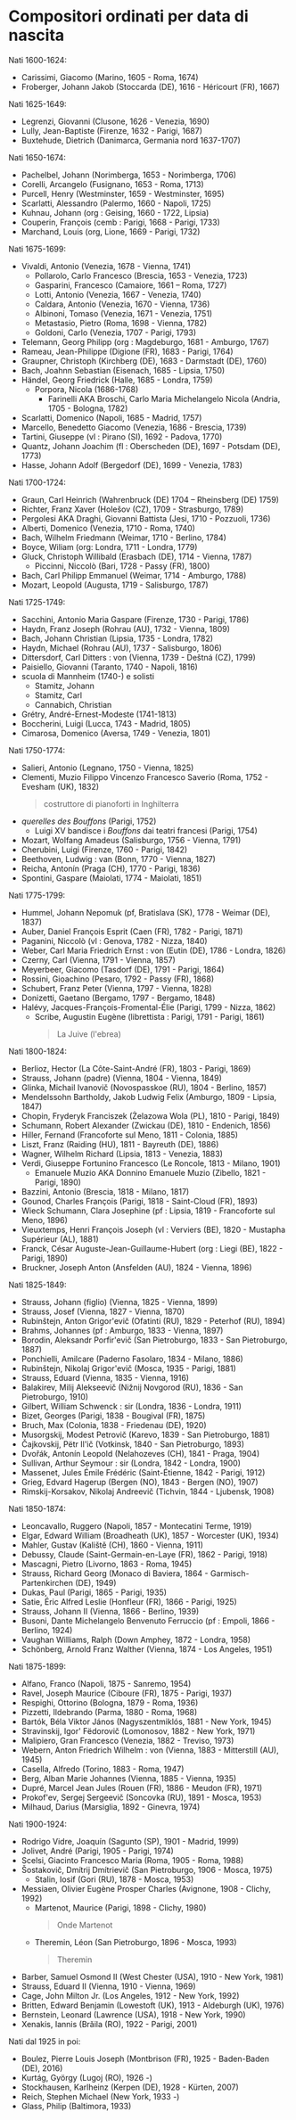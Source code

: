 # Compositori ordinati per data di nascita

Nati 1600-1624:
- Carissimi, Giacomo (Marino, 1605 - Roma, 1674)
- Froberger, Johann Jakob (Stoccarda (DE), 1616 - Héricourt (FR), 1667)

Nati 1625-1649:
- Legrenzi, Giovanni (Clusone, 1626 - Venezia, 1690)
- Lully, Jean-Baptiste (Firenze, 1632 - Parigi, 1687)
- Buxtehude, Dietrich (Danimarca, Germania nord 1637-1707)

Nati 1650-1674:
- Pachelbel, Johann (Norimberga, 1653 - Norimberga, 1706)
- Corelli, Arcangelo (Fusignano, 1653 - Roma, 1713)
- Purcell, Henry (Westminster, 1659 - Westminster, 1695)
- Scarlatti, Alessandro (Palermo, 1660 - Napoli, 1725)
- Kuhnau, Johann (org : Geising, 1660 - 1722, Lipsia)
- Couperin, François (cemb : Parigi, 1668 - Parigi, 1733)
- Marchand, Louis (org, Lione, 1669 - Parigi, 1732)

Nati 1675-1699:
- Vivaldi, Antonio (Venezia, 1678 - Vienna, 1741)
    + Pollarolo, Carlo Francesco (Brescia, 1653 - Venezia, 1723)
    + Gasparini, Francesco (Camaiore, 1661 – Roma, 1727)
    + Lotti, Antonio (Venezia, 1667 - Venezia, 1740)
    + Caldara, Antonio (Venezia, 1670 - Vienna, 1736)
    + Albinoni, Tomaso (Venezia, 1671 - Venezia, 1751)
    + Metastasio, Pietro (Roma, 1698 - Vienna, 1782)
    + Goldoni, Carlo (Venezia, 1707 - Parigi, 1793)
- Telemann, Georg Philipp (org : Magdeburgo, 1681 - Amburgo, 1767)
- Rameau, Jean-Philippe (Digione (FR), 1683 - Parigi, 1764)
- Graupner, Christoph (Kirchberg (DE), 1683 - Darmstadt (DE), 1760)
- Bach, Joahnn Sebastian (Eisenach, 1685 - Lipsia, 1750)
- Händel, Georg Friedrick (Halle, 1685 - Londra, 1759)
    + Porpora, Nicola (1686-1768)
        * Farinelli AKA Broschi, Carlo Maria Michelangelo Nicola (Andria, 1705 - Bologna, 1782)
- Scarlatti, Domenico (Napoli, 1685 - Madrid, 1757)
- Marcello, Benedetto Giacomo (Venezia, 1686 - Brescia, 1739)
- Tartini, Giuseppe (vl : Pirano (SI), 1692 - Padova, 1770)
- Quantz, Johann Joachim (fl : Oberscheden (DE), 1697 - Potsdam (DE), 1773)
- Hasse, Johann Adolf (Bergedorf (DE), 1699 - Venezia, 1783)

Nati 1700-1724:
- Graun, Carl Heinrich (Wahrenbruck (DE) 1704 – Rheinsberg (DE) 1759)
- Richter, Franz Xaver (Holešov (CZ), 1709 - Strasburgo, 1789)
- Pergolesi AKA Draghi, Giovanni Battista (Jesi, 1710 - Pozzuoli, 1736)
- Alberti, Domenico (Venezia, 1710 - Roma, 1740)
- Bach, Wilhelm Friedmann (Weimar, 1710 - Berlino, 1784)
- Boyce, Wiliam (org: Londra, 1711 - Londra, 1779)
- Gluck, Christoph Willibald (Erasbach (DE), 1714 - Vienna, 1787)
    + Piccinni, Niccolò (Bari, 1728 - Passy (FR), 1800)
- Bach, Carl Philipp Emmanuel (Weimar, 1714 - Amburgo, 1788)
- Mozart, Leopold (Augusta, 1719 - Salisburgo, 1787)

Nati 1725-1749:
- Sacchini, Antonio Maria Gaspare (Firenze, 1730 - Parigi, 1786)
- Haydn, Franz Joseph (Rohrau (AU), 1732 - Vienna, 1809)
- Bach, Johann Christian (Lipsia, 1735 - Londra, 1782)
- Haydn, Michael (Rohrau (AU), 1737 - Salisburgo, 1806)
- Dittersdorf, Carl Ditters : von (Vienna, 1739 - Deštná (CZ), 1799)
- Paisiello, Giovanni (Taranto, 1740 - Napoli, 1816)
- scuola di Mannheim (1740-) e solisti
    + Stamitz, Johann
    + Stamitz, Carl
    + Cannabich, Christian
- Grétry, André-Ernest-Modeste (1741-1813)
- Boccherini, Luigi (Lucca, 1743 - Madrid, 1805)
- Cimarosa, Domenico (Aversa, 1749 - Venezia, 1801)

Nati 1750-1774:
- Salieri, Antonio (Legnano, 1750 - Vienna, 1825)
- Clementi, Muzio Filippo Vincenzo Francesco Saverio (Roma, 1752 - Evesham (UK), 1832)
    > costruttore di pianoforti in Inghilterra
- _querelles des Bouffons_ (Parigi, 1752)
    * Luigi XV bandisce i _Bouffons_ dai teatri francesi (Parigi, 1754)
- Mozart, Wolfang Amadeus (Salisburgo, 1756 - Vienna, 1791)
- Cherubini, Luigi (Firenze, 1760 - Parigi, 1842)
- Beethoven, Ludwig : van (Bonn, 1770 - Vienna, 1827)
- Reicha, Antonín (Praga (CH), 1770 - Parigi, 1836)
- Spontini, Gaspare (Maiolati, 1774 - Maiolati, 1851)

Nati 1775-1799:
- Hummel, Johann Nepomuk (pf, Bratislava (SK), 1778 - Weimar (DE), 1837)
- Auber, Daniel François Esprit (Caen (FR), 1782 - Parigi, 1871)
- Paganini, Niccolò (vl : Genova, 1782 - Nizza, 1840)
- Weber, Carl Maria Friedrich Ernst : von (Eutin (DE), 1786 - Londra, 1826)
- Czerny, Carl (Vienna, 1791 - Vienna, 1857)
- Meyerbeer, Giacomo (Tasdorf (DE), 1791 - Parigi, 1864)
- Rossini, Gioachino (Pesaro, 1792 - Passy (FR), 1868)
- Schubert, Franz Peter (Vienna, 1797 - Vienna, 1828)
- Donizetti, Gaetano (Bergamo, 1797 - Bergamo, 1848)
- Halévy, Jacques-François-Fromental-Élie (Parigi, 1799 - Nizza, 1862)
    + Scribe, Augustin Eugène (librettista : Parigi, 1791 - Parigi, 1861)
        > La Juive (l'ebrea)

Nati 1800-1824:
- Berlioz, Hector (La Côte-Saint-André (FR), 1803 - Parigi, 1869)
- Strauss, Johann (padre) (Vienna, 1804 - Vienna, 1849)
- Glinka, Michail Ivanovič (Novospasskoe (RU), 1804 - Berlino, 1857)
- Mendelssohn Bartholdy, Jakob Ludwig Felix (Amburgo, 1809 - Lipsia, 1847)
- Chopin, Fryderyk Franciszek (Żelazowa Wola (PL), 1810 - Parigi, 1849)
- Schumann, Robert Alexander (Zwickau (DE), 1810 - Endenich, 1856)
- Hiller, Fernand (Francoforte sul Meno, 1811 - Colonia, 1885)
- Liszt, Franz (Raiding (HU), 1811 - Bayreuth (DE), 1886)
- Wagner, Wilhelm Richard (Lipsia, 1813 - Venezia, 1883)
- Verdi, Giuseppe Fortunino Francesco (Le Roncole, 1813 - Milano, 1901)
    + Emanuele Muzio AKA Donnino Emanuele Muzio (Zibello, 1821 - Parigi, 1890)
- Bazzini, Antonio (Brescia, 1818 - Milano, 1817)
- Gounod, Charles François (Parigi, 1818 - Saint-Cloud (FR), 1893)
- Wieck Schumann, Clara Josephine (pf : Lipsia, 1819 - Francoforte sul Meno, 1896)
- Vieuxtemps, Henri François Joseph (vl : Verviers (BE), 1820 - Mustapha Supérieur (AL), 1881)
- Franck, César Auguste-Jean-Guillaume-Hubert (org : Liegi (BE), 1822 - Parigi, 1890)
- Bruckner, Joseph Anton (Ansfelden (AU), 1824 - Vienna, 1896)

Nati 1825-1849:
- Strauss, Johann (figlio) (Vienna, 1825 - Vienna, 1899)
- Strauss, Josef (Vienna, 1827 - Vienna, 1870)
- Rubinštejn, Anton Grigor'evič (Ofatinti (RU), 1829 - Peterhof (RU), 1894)
- Brahms, Johannes (pf : Amburgo, 1833 - Vienna, 1897)
- Borodin, Aleksandr Porfir'evič (San Pietroburgo, 1833 - San Pietroburgo, 1887)
- Ponchielli, Amilcare (Paderno Fasolaro, 1834 - Milano, 1886)
- Rubinštejn, Nikolaj Grigor'evič (Mosca, 1935 - Parigi, 1881)
- Strauss, Eduard (Vienna, 1835 - Vienna, 1916)
- Balakirev, Milij Alekseevič (Nižnij Novgorod (RU), 1836 - San Pietroburgo, 1910)
- Gilbert, William Schwenck : sir (Londra, 1836 - Londra, 1911)
- Bizet, Georges (Parigi, 1838 - Bougival (FR), 1875)
- Bruch, Max (Colonia, 1838 - Friedenau (DE), 1920)
- Musorgskij, Modest Petrovič (Karevo, 1839 - San Pietroburgo, 1881)
- Čajkovskij, Pëtr Il'ič (Votkinsk, 1840 - San Pietroburgo, 1893)
- Dvořák, Antonín Leopold (Nelahozeves (CH), 1841 - Praga, 1904)
- Sullivan, Arthur Seymour : sir (Londra, 1842 - Londra, 1900)
- Massenet, Jules Émile Frédéric (Saint-Étienne, 1842 - Parigi, 1912)
- Grieg, Edvard Hagerup (Bergen (NO), 1843 - Bergen (NO), 1907)
- Rimskij-Korsakov, Nikolaj Andreevič (Tichvin, 1844 - Ljubensk, 1908)

Nati 1850-1874:
- Leoncavallo, Ruggero (Napoli, 1857 - Montecatini Terme, 1919)
- Elgar, Edward William (Broadheath (UK), 1857 - Worcester (UK), 1934)
- Mahler, Gustav (Kaliště (CH), 1860 - Vienna, 1911)
- Debussy, Claude (Saint-Germain-en-Laye (FR), 1862 - Parigi, 1918)
- Mascagni, Pietro (Livorno, 1863 - Roma, 1945)
- Strauss, Richard Georg (Monaco di Baviera, 1864 - Garmisch-Partenkirchen (DE), 1949)
- Dukas, Paul (Parigi, 1865 - Parigi, 1935)
- Satie, Éric Alfred Leslie (Honfleur (FR), 1866 - Parigi, 1925)
- Strauss, Johann II (Vienna, 1866 - Berlino, 1939)
- Busoni, Dante Michelangelo Benvenuto Ferruccio (pf : Empoli, 1866 - Berlino, 1924)
- Vaughan Williams, Ralph (Down Amphey, 1872 - Londra, 1958)
- Schönberg, Arnold Franz Walther (Vienna, 1874 - Los Angeles, 1951)

Nati 1875-1899:
- Alfano, Franco (Napoli, 1875 - Sanremo, 1954)
- Ravel, Joseph Maurice (Ciboure (FR), 1875 - Parigi, 1937)
- Respighi, Ottorino (Bologna, 1879 - Roma, 1936)
- Pizzetti, Ildebrando (Parma, 1880 - Roma, 1968)
- Bartók, Béla Viktor János (Nagyszentmiklós, 1881 - New York, 1945)
- Stravinskij, Igor' Fëdorovič (Lomonosov, 1882 - New York, 1971)
- Malipiero, Gran Francesco (Venezia, 1882 - Treviso, 1973)
- Webern, Anton Friedrich Wilhelm : von (Vienna, 1883 - Mitterstill (AU), 1945)
- Casella, Alfredo (Torino, 1883 - Roma, 1947)
- Berg, Alban Marie Johannes (Vienna, 1885 - Vienna, 1935)
- Dupré, Marcel Jean Jules (Rouen (FR), 1886 - Meudon (FR), 1971)
- Prokof'ev, Sergej Sergeevič (Soncovka (RU), 1891 - Mosca, 1953)
- Milhaud, Darius (Marsiglia, 1892 - Ginevra, 1974)

Nati 1900-1924:
- Rodrigo Vidre, Joaquín (Sagunto (SP), 1901 - Madrid, 1999)
- Jolivet, André (Parigi, 1905 - Parigi, 1974)
- Scelsi, Giacinto Francesco Maria (Roma, 1905 - Roma, 1988)
- Šostakovič, Dmítrij Dmítrievič (San Pietroburgo, 1906 - Mosca, 1975)
    + Stalin, Iosif (Gori (RU), 1878 - Mosca, 1953)
- Messiaen, Olivier Eugène Prosper Charles (Avignone, 1908 - Clichy, 1992)
    + Martenot, Maurice (Parigi, 1898 - Clichy, 1980)
        > Onde Martenot
    + Theremin, Léon (San Pietroburgo, 1896 - Mosca, 1993)
        > Theremin
- Barber, Samuel Osmond II (West Chester (USA), 1910 - New York, 1981)
- Strauss, Eduard II (Vienna, 1910 - Vienna, 1969)
- Cage, John Milton Jr. (Los Angeles, 1912 - New York, 1992)
- Britten, Edward Benjamin (Lowestoft (UK), 1913 - Aldeburgh (UK), 1976)
- Bernstein, Leonard (Lawrence (USA), 1918 - New York, 1990)
- Xenakis, Iannis (Brăila (RO), 1922 - Parigi, 2001)

Nati dal 1925 in poi:
- Boulez, Pierre Louis Joseph (Montbrison (FR), 1925 - Baden-Baden (DE), 2016)
- Kurtág, György (Lugoj (RO), 1926 -)
- Stockhausen, Karlheinz (Kerpen (DE), 1928 - Kürten, 2007)
- Reich, Stephen Michael (New York, 1933 -)
- Glass, Philip (Baltimora, 1933)